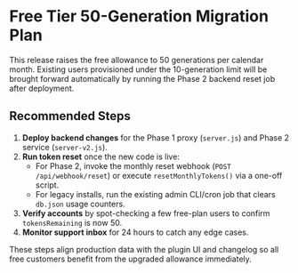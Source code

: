 # Free Tier 50-Generation Migration Plan

This release raises the free allowance to 50 generations per calendar month. Existing users provisioned under the 10-generation limit will be brought forward automatically by running the Phase 2 backend reset job after deployment.

## Recommended Steps

1. **Deploy backend changes** for the Phase 1 proxy (`server.js`) and Phase 2 service (`server-v2.js`).
2. **Run token reset** once the new code is live:
   - For Phase 2, invoke the monthly reset webhook (`POST /api/webhook/reset`) or execute `resetMonthlyTokens()` via a one-off script.
   - For legacy installs, run the existing admin CLI/cron job that clears `db.json` usage counters.
3. **Verify accounts** by spot-checking a few free-plan users to confirm `tokensRemaining` is now 50.
4. **Monitor support inbox** for 24 hours to catch any edge cases.

These steps align production data with the plugin UI and changelog so all free customers benefit from the upgraded allowance immediately.
